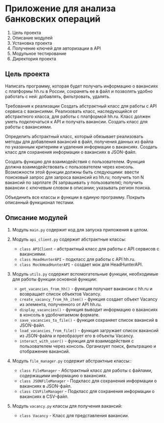 # Приложение для анализа банковских операций

1. Цель проекта
2. Описание модулей
3. Установка проекта
4. Получение ключей для авторизации в API
5. Модульное тестирование
6. Директория проекта


## Цель проекта
Написать программу, которая будет получать информацию о вакансиях с платформы hh.ru в России, 
сохранять ее в файл и позволять удобно работать с ней: добавлять, фильтровать, удалять.

Требования к реализации
Создать абстрактный класс для работы с API сервиса с вакансиями. 
Реализовать класс, наследующийся от абстрактного класса, для работы с платформой hh.ru. 
Класс должен уметь подключаться к API и получать вакансии.
Создать класс для работы с вакансиями. 

Определить абстрактный класс, который обязывает реализовать методы для добавления вакансий в файл, 
получения данных из файла по указанным критериям и удаления информации о вакансиях. 
Создать класс для сохранения информации о вакансиях в JSON-файл. 

Создать функцию для взаимодействия с пользователем. 
Функция должна взаимодействовать с пользователем через консоль. Возможности этой функции должны быть следующими:
ввести поисковый запрос для запроса вакансий из hh.ru;
получить топ N вакансий по зарплате (N запрашивать у пользователя);
получить вакансии с ключевым словом в описании;
указывать регион поиска.

Объединить все классы и функции в единую программу.
Покрыть описанный функционал тестами.

  
## Описание модулей

1. Модуль `main.py` содержит код для запуска приложения в целом.


1. Модуль `api_client.py` содержит абстрактные классы:
   - `class APIClient` - абстрактный класс для работы с API сервисов с вакансиями.
   - `class HeadHunterAPI` - подкласс для работы с API hh.ru.
   - `class MockHeadHunterAPI` - создает мок для HeadHunterAPI.


1. Модуль `utils.py` содержит вспомогательные функции, необходимые для работы функции основной функции:
   - `get_vacancies_from_hh()` - функция получает вакансии с hh.ru и возвращает список объектов Vacancy.
   - `create_vacancy_from_hh_item()` - функция создает объект Vacancy из элемента, полученного от API hh.ru.
   - `display_vacancies()` - функция выводит информацию о вакансиях в консоль в удобочитаемом формате.
   - `save_vacancies_to_file()` - функция сохраняет список вакансий в JSON-файл.
   - `load_vacancies_from_file()` - функция загружает список вакансий из JSON-файла и преобразует его в объекты Vacancy.
   - `interact_with_user()` - функция для взаимодействия с пользователем через консоль.
   Организует поиск, фильтрацию и отображение вакансий.
   

1. Модуль `file_manager.py` содержит абстрактные классы::
   - `class FileManager` - Абстрактный класс для работы с файлами, содержащими информацию о вакансиях.
   - `class JSONFileManager` - Подкласс для сохранения информации о вакансиях в JSON-файл.
   - `class CSVFileManager` - Подкласс для сохранения информации о вакансиях в CSV-файл.
   

1. Модуль `vacancy.py` классы для получения вакансий:
   - `class Vacancy` - Класс для представления вакансии.

